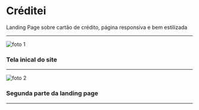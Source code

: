 # Créditei

Landing Page sobre cartão de crédito, página responsiva e bem estilizada

<hr>

![foto 1](https://user-images.githubusercontent.com/105875989/196291912-ae454af7-2e4c-4165-9599-99bf12bb8a88.png)

### Tela inical do site
<hr>

![foto 2](https://user-images.githubusercontent.com/105875989/196291934-28426b4c-6e1d-4783-b534-345ac2ced0c0.png)

### Segunda parte da landing page
<hr>
